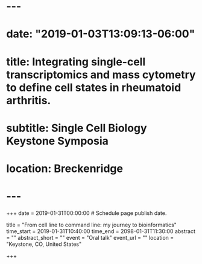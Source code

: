 # ---
# date: "2019-01-03T13:09:13-06:00"
# title: Integrating single-cell transcriptomics and mass cytometry to define cell states in rheumatoid arthritis. 
# subtitle: Single Cell Biology Keystone Symposia
# location: Breckenridge
# ---

+++
date = 2019-01-31T00:00:00  # Schedule page publish date.

title = "From cell line to command line: my journey to bioinformatics"
time_start = 2019-01-31T10:40:00
time_end = 2098-01-31T11:30:00
abstract = ""
abstract_short = ""
event = "Oral talk"
event_url = ""
location = "Keystone, CO, United States"

+++
